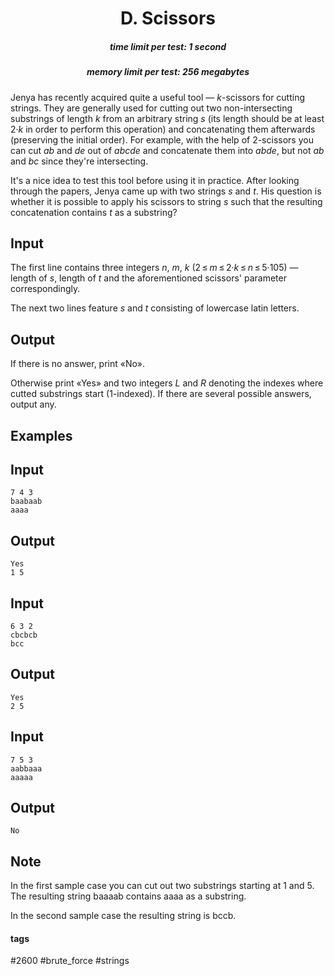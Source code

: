 <h1 style='text-align: center;'> D. Scissors</h1>

<h5 style='text-align: center;'>time limit per test: 1 second</h5>
<h5 style='text-align: center;'>memory limit per test: 256 megabytes</h5>

Jenya has recently acquired quite a useful tool — *k*-scissors for cutting strings. They are generally used for cutting out two non-intersecting substrings of length *k* from an arbitrary string *s* (its length should be at least 2·*k* in order to perform this operation) and concatenating them afterwards (preserving the initial order). For example, with the help of 2-scissors you can cut *ab* and *de* out of *abcde* and concatenate them into *abde*, but not *ab* and *bc* since they're intersecting.

It's a nice idea to test this tool before using it in practice. After looking through the papers, Jenya came up with two strings *s* and *t*. His question is whether it is possible to apply his scissors to string *s* such that the resulting concatenation contains *t* as a substring?

## Input

The first line contains three integers *n*, *m*, *k* (2 ≤ *m* ≤ 2·*k* ≤ *n* ≤ 5·105) — length of *s*, length of *t* and the aforementioned scissors' parameter correspondingly.

The next two lines feature *s* and *t* consisting of lowercase latin letters.

## Output

If there is no answer, print «No». 

Otherwise print «Yes» and two integers *L* and *R* denoting the indexes where cutted substrings start (1-indexed). If there are several possible answers, output any.

## Examples

## Input


```
7 4 3  
baabaab  
aaaa  

```
## Output


```
Yes  
1 5  

```
## Input


```
6 3 2  
cbcbcb  
bcc  

```
## Output


```
Yes  
2 5  

```
## Input


```
7 5 3  
aabbaaa  
aaaaa  

```
## Output


```
No  

```
## Note

In the first sample case you can cut out two substrings starting at 1 and 5. The resulting string baaaab contains aaaa as a substring.

In the second sample case the resulting string is bccb.



#### tags 

#2600 #brute_force #strings 